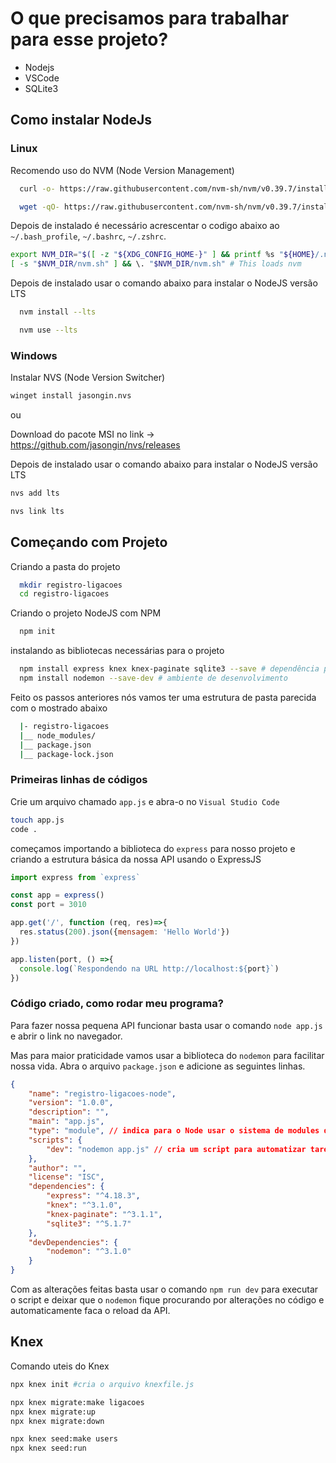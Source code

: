 # O que precisamos para trabalhar para esse projeto?

- Nodejs
- VSCode
- SQLite3

## Como instalar NodeJs

### Linux

Recomendo uso do NVM (Node Version Management)

```bash
  curl -o- https://raw.githubusercontent.com/nvm-sh/nvm/v0.39.7/install.sh | bash

  wget -qO- https://raw.githubusercontent.com/nvm-sh/nvm/v0.39.7/install.sh | bash
```

Depois de instalado é necessário acrescentar o codigo abaixo ao `~/.bash_profile`, `~/.bashrc`, `~/.zshrc`.

```bash
export NVM_DIR="$([ -z "${XDG_CONFIG_HOME-}" ] && printf %s "${HOME}/.nvm" || printf %s "${XDG_CONFIG_HOME}/nvm")"
[ -s "$NVM_DIR/nvm.sh" ] && \. "$NVM_DIR/nvm.sh" # This loads nvm
```

Depois de instalado usar o comando abaixo para instalar o NodeJS versão LTS

```bash
  nvm install --lts

  nvm use --lts
```

### Windows

Instalar NVS (Node Version Switcher)

```bash
winget install jasongin.nvs
```

ou

Download do pacote MSI no link -> https://github.com/jasongin/nvs/releases

Depois de instalado usar o comando abaixo para instalar o NodeJS versão LTS

```bash
nvs add lts

nvs link lts
```

## Começando com Projeto

Criando a pasta do projeto

```bash
  mkdir registro-ligacoes
  cd registro-ligacoes
```

Criando o projeto NodeJS com NPM

```bash
  npm init
```

instalando as bibliotecas necessárias para o projeto

```bash
  npm install express knex knex-paginate sqlite3 --save # dependência para produção
  npm install nodemon --save-dev # ambiente de desenvolvimento
```

Feito os passos anteriores nós vamos ter uma estrutura de pasta parecida com o mostrado abaixo

```bash
  |- registro-ligacoes
  |__ node_modules/
  |__ package.json
  |__ package-lock.json
```

### Primeiras linhas de códigos

Crie um arquivo chamado `app.js` e abra-o no `Visual Studio Code`

```bash
touch app.js
code .
```

começamos importando a biblioteca do `express` para nosso projeto e criando a estrutura básica da nossa API usando o ExpressJS

```js
import express from `express`

const app = express()
const port = 3010

app.get('/', function (req, res)=>{
  res.status(200).json({mensagem: 'Hello World'})
})

app.listen(port, () =>{
  console.log(`Respondendo na URL http://localhost:${port}`)
})
```

### Código criado, como rodar meu programa?

Para fazer nossa pequena API funcionar basta usar o comando `node app.js` e abrir o link no navegador.

Mas para maior praticidade vamos usar a biblioteca do `nodemon` para facilitar nossa vida. Abra o arquivo `package.json` e adicione as seguintes linhas.

```json
{
	"name": "registro-ligacoes-node",
	"version": "1.0.0",
	"description": "",
	"main": "app.js",
	"type": "module", // indica para o Node usar o sistema de modules do JS, por exemplo usar o `import`
	"scripts": {
		"dev": "nodemon app.js" // cria um script para automatizar tarefas ex: `npm run dev`
	},
	"author": "",
	"license": "ISC",
	"dependencies": {
		"express": "^4.18.3",
		"knex": "^3.1.0",
		"knex-paginate": "^3.1.1",
		"sqlite3": "^5.1.7"
	},
	"devDependencies": {
		"nodemon": "^3.1.0"
	}
}
```

Com as alterações feitas basta usar o comando `npm run dev` para executar o script e deixar que o `nodemon` fique procurando por alterações no código e automaticamente faca o reload da API.

## Knex

Comando uteis do Knex

```bash
npx knex init #cria o arquivo knexfile.js

npx knex migrate:make ligacoes
npx knex migrate:up
npx knex migrate:down

npx knex seed:make users
npx knex seed:run

```
